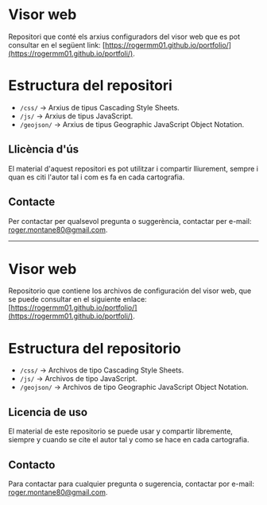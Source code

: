 # Visor web
Repositori que conté els arxius configuradors del visor web que es pot consultar en el següent link: [https://rogermm01.github.io/portfolio/](https://rogermm01.github.io/portfoli/).

# Estructura del repositori  
- `/css/` → Arxius de tipus Cascading Style Sheets.
- `/js/` → Arxius de tipus JavaScript.
- `/geojson/` → Arxius de tipus Geographic JavaScript Object Notation. 

## Llicència d'ús
El material d'aquest repositori es pot utilitzar i compartir lliurement, sempre i quan es citi l'autor tal i com es fa en cada cartografia. 

## Contacte
Per contactar per qualsevol pregunta o suggerència, contactar per e-mail: roger.montane80@gmail.com.

---------------------------------------------------------------------------------------------------------------------------------------------

# Visor web
Repositorio que contiene los archivos de configuración del visor web, que se puede consultar en el siguiente enlace: [https://rogermm01.github.io/portfolio/](https://rogermm01.github.io/portfoli/).

# Estructura del repositorio  
- `/css/` → Archivos de tipo Cascading Style Sheets.
- `/js/` → Archivos de tipo JavaScript.
- `/geojson/` → Archivos de tipo Geographic JavaScript Object Notation.

## Licencia de uso
El material de este repositorio se puede usar y compartir libremente, siempre y cuando se cite el autor tal y como se hace en cada cartografia. 

## Contacto
Para contactar para cualquier pregunta o sugerencia, contactar por e-mail: roger.montane80@gmail.com.
